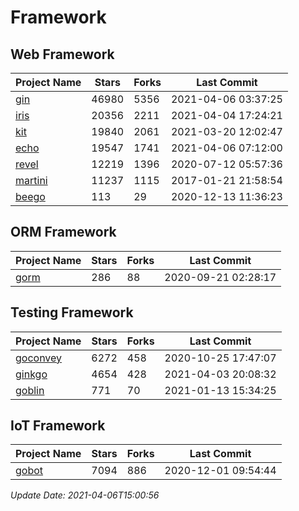 # Framework

## Web Framework
| Project Name | Stars | Forks | Last Commit |
| ------------ | ----- | ----- | ----------- |
| [gin](https://github.com/gin-gonic/gin) | 46980 | 5356 | 2021-04-06 03:37:25 |
| [iris](https://github.com/kataras/iris) | 20356 | 2211 | 2021-04-04 17:24:21 |
| [kit](https://github.com/go-kit/kit) | 19840 | 2061 | 2021-03-20 12:02:47 |
| [echo](https://github.com/labstack/echo) | 19547 | 1741 | 2021-04-06 07:12:00 |
| [revel](https://github.com/revel/revel) | 12219 | 1396 | 2020-07-12 05:57:36 |
| [martini](https://github.com/go-martini/martini) | 11237 | 1115 | 2017-01-21 21:58:54 |
| [beego](https://github.com/astaxie/beego) | 113 | 29 | 2020-12-13 11:36:23 |

## ORM Framework
| Project Name | Stars | Forks | Last Commit |
| ------------ | ----- | ----- | ----------- |
| [gorm](https://github.com/jinzhu/gorm) | 286 | 88 | 2020-09-21 02:28:17 |

## Testing Framework
| Project Name | Stars | Forks | Last Commit |
| ------------ | ----- | ----- | ----------- |
| [goconvey](https://github.com/smartystreets/goconvey) | 6272 | 458 | 2020-10-25 17:47:07 |
| [ginkgo](https://github.com/onsi/ginkgo) | 4654 | 428 | 2021-04-03 20:08:32 |
| [goblin](https://github.com/franela/goblin) | 771 | 70 | 2021-01-13 15:34:25 |

## IoT Framework
| Project Name | Stars | Forks | Last Commit |
| ------------ | ----- | ----- | ----------- |
| [gobot](https://github.com/hybridgroup/gobot) | 7094 | 886 | 2020-12-01 09:54:44 |

*Update Date: 2021-04-06T15:00:56*